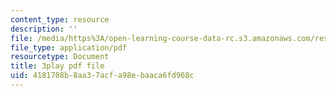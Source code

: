 ```yaml
---
content_type: resource
description: ''
file: /media/https%3A/open-learning-course-data-rc.s3.amazonaws.com/res-6-012-introduction-to-probability-spring-2018/4181708b8aa37acfa98ebaaca6fd968c_aS1o7uTaLF0.pdf
file_type: application/pdf
resourcetype: Document
title: 3play pdf file
uid: 4181708b-8aa3-7acf-a98e-baaca6fd968c
---
```

